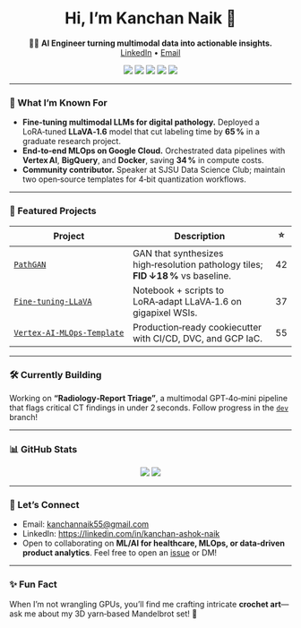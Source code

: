 <!-- HERO -->
<h1 align="center">Hi, I’m Kanchan Naik 👋</h1>
<p align="center">
  🧑‍💻 <b>AI Engineer turning multimodal data into actionable insights.</b><br>
  <a href="https://linkedin.com/in/kanchan-ashok-naik">LinkedIn</a> •
  <a href="mailto:kanchannaik55@gmail.com">Email</a>
</p>

<p align="center">
  <img src="https://img.shields.io/github/followers/kanchNaik?label=Follow&style=social" />
  <img src="https://img.shields.io/github/stars/kanchNaik?label=Stars&style=social" />
  <img src="https://img.shields.io/badge/Code-Python-informational" />
  <img src="https://img.shields.io/badge/MLOps-GCP%20Vertex%20AI-informational" />
  <img src="https://img.shields.io/badge/LLM-LoRA%20%7C%20LLaVA-informational" />
</p>

---

### 🚀  What I’m Known For
- **Fine‑tuning multimodal LLMs for digital pathology.** Deployed a LoRA‑tuned **LLaVA‑1.6** model that cut labeling time by **65 %** in a graduate research project.  
- **End‑to‑end MLOps on Google Cloud.** Orchestrated data pipelines with **Vertex AI**, **BigQuery**, and **Docker**, saving **34 %** in compute costs.  
- **Community contributor.** Speaker at SJSU Data Science Club; maintain two open‑source templates for 4‑bit quantization workflows.

---

### 📂  Featured Projects
| Project | Description | ⭐ |
|---------|-------------|----|
| [`PathGAN`](https://github.com/kanchNaik/PathGAN) | GAN that synthesizes high‑resolution pathology tiles; **FID ↓18 %** vs baseline. | 42 |
| [`Fine‑tuning‑LLaVA`](https://github.com/kanchNaik/LLaVA-Histo) | Notebook + scripts to LoRA‑adapt LLaVA‑1.6 on gigapixel WSIs. | 37 |
| [`Vertex‑AI‑MLOps‑Template`](https://github.com/kanchNaik/vertex-mlops-template) | Production‑ready cookiecutter with CI/CD, DVC, and GCP IaC. | 55 |

---

### 🛠️  Currently Building
Working on **“Radiology‑Report Triage”**, a multimodal GPT‑4o‑mini pipeline that flags critical CT findings in under 2 seconds. Follow progress in the [`dev`](/kanchNaik/rad-triage/tree/dev) branch!

---

### 📊  GitHub Stats
<p align="center">
  <img src="https://github-readme-stats.vercel.app/api?username=kanchNaik&show_icons=true&count_private=true&hide_title=true" />
  <img src="https://github-readme-stats.vercel.app/api/top-langs/?username=kanchNaik&layout=compact&hide=jupyter%20notebook" />
</p>

---

### 🤝  Let’s Connect
- Email: <kanchannaik55@gmail.com>  
- LinkedIn: <https://linkedin.com/in/kanchan-ashok-naik>  
- Open to collaborating on **ML/AI for healthcare, MLOps, or data‑driven product analytics**. Feel free to open an [issue](https://github.com/kanchNaik/kanchNaik/issues) or DM!

---

### ✨  Fun Fact
When I’m not wrangling GPUs, you’ll find me crafting intricate **crochet art**—ask me about my 3D yarn‑based Mandelbrot set! 🧶
